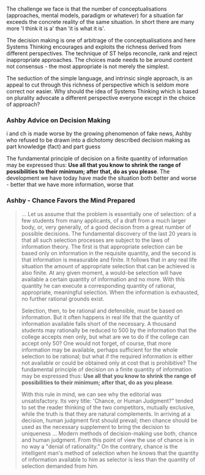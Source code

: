 The challenge we face is that the number of conceptualisations (approaches, mental models, paradigm or whatever) for a situation far exceeds the concrete reality of the same situation. In short there are many more 'I think it is a' than 'it is what it is'. 

The decision making is one of arbitrage of the conceptualisations and here Systems Thinking encourages and exploits the richness derived from different perspectives. The technique of ST helps reconcile, rank and reject inappropriate approaches. The choices made needs to be around content not consensus - the most appropriate is not merely the simplest.

The seduction of the simple language, and intrinsic single approach, is an appeal to cut through this richness of perspective which is seldom more correct nor easier. Why should the idea of Systems Thinking which is based on plurality advocate a different perspective everyone except in the choice of approach?

### Ashby Advice on Decision Making

i and ch is made worse by the growing phenomenon of fake news, Ashby who refused to be drawn into a dichotomy described decision making as part knowledge (fact) and part guess 

The fundamental principle of decision on a finite quantity of information may be expressed thus: **Use all that you know to shrink the range of possibilities to their minimum; after that, do as you please**. The development we have today have made the situation both better and worse - better that we have more information, worse that 

### Ashby - Chance Favors the Mind Prepared

> ... Let us assume that the problem is essentially one of selection: of a few students from many applicants, of a draft from a much larger body, or, very generally, of a good decision from a great number of possible decisions. The fundamental discovery of the last 20 years is that all such selection processes are subject to the laws of information theory. The first is that appropriate selection can be based only on information in the requisite quantity, and the second is that information is measurable and finite. It follows that in any real life situation the amount of appropriate selection that can be achieved is also finite. At any given moment, a would-be selection will have available a certain quantity of information and no more. With this quantity he can execute a corresponding quantity of rational, appropriate, meaningful selection. When the information is exhausted, no further rational grounds exist.
> 
> Selection, then, to be rational and defensible, must be based on information. But it often happens in real life that the quantity of information available falls short of the necessary. A thousand students may rationally be reduced to 500 by the information that the college accepts men only, but what are we to do if the college can accept only 50? One would not forget, of course, that more information may be available, perhaps sufficient for the whole selection to be rational; but what if the required information is either not available or could be obtained only at cost that is prohibitive? The fundamental principle of decision on a finite quantity of information may be expressed thus: **Use all that you know to shrink the range of possibilities to their minimum; after that, do as you please**.
> 
> With this rule in mind, we can see why the editorial was unsatisfactory. Its very title: 'Chance, or Human Judgment?" tended to set the reader thinking of the two competitors, mutually exclusive, while the truth is that they are natural complements. In arriving at a decision, human judgment first should prevail; then chance should be used as the necessary supplement to bring the decision to uniqueness ... Modern methods of decision-making use both, chance and human judgment. From this point of view the use of chance is in no way a "denial of rationality." On the contrary, chance is the intelligent man's method of selection when he knows that the quantity of information available to him as selector is less than the quantity of selection demanded from him.